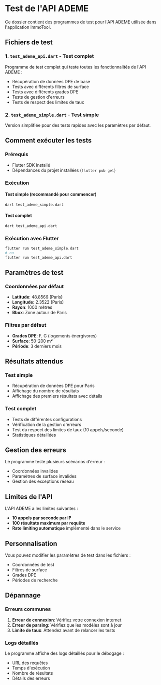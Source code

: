 # Test de l'API ADEME

Ce dossier contient des programmes de test pour l'API ADEME utilisée dans l'application ImmoTool.

## Fichiers de test

### 1. `test_ademe_api.dart` - Test complet
Programme de test complet qui teste toutes les fonctionnalités de l'API ADEME :
- Récupération de données DPE de base
- Tests avec différents filtres de surface
- Tests avec différents grades DPE
- Tests de gestion d'erreurs
- Tests de respect des limites de taux

### 2. `test_ademe_simple.dart` - Test simple
Version simplifiée pour des tests rapides avec les paramètres par défaut.

## Comment exécuter les tests

### Prérequis
- Flutter SDK installé
- Dépendances du projet installées (`flutter pub get`)

### Exécution

#### Test simple (recommandé pour commencer)
```bash
dart test_ademe_simple.dart
```

#### Test complet
```bash
dart test_ademe_api.dart
```

### Exécution avec Flutter
```bash
flutter run test_ademe_simple.dart
# ou
flutter run test_ademe_api.dart
```

## Paramètres de test

### Coordonnées par défaut
- **Latitude**: 48.8566 (Paris)
- **Longitude**: 2.3522 (Paris)
- **Rayon**: 1000 mètres
- **Bbox**: Zone autour de Paris

### Filtres par défaut
- **Grades DPE**: F, G (logements énergivores)
- **Surface**: 50-200 m²
- **Période**: 3 derniers mois

## Résultats attendus

### Test simple
- Récupération de données DPE pour Paris
- Affichage du nombre de résultats
- Affichage des premiers résultats avec détails

### Test complet
- Tests de différentes configurations
- Vérification de la gestion d'erreurs
- Test du respect des limites de taux (10 appels/seconde)
- Statistiques détaillées

## Gestion des erreurs

Le programme teste plusieurs scénarios d'erreur :
- Coordonnées invalides
- Paramètres de surface invalides
- Gestion des exceptions réseau

## Limites de l'API

L'API ADEME a les limites suivantes :
- **10 appels par seconde par IP**
- **100 résultats maximum par requête**
- **Rate limiting automatique** implémenté dans le service

## Personnalisation

Vous pouvez modifier les paramètres de test dans les fichiers :
- Coordonnées de test
- Filtres de surface
- Grades DPE
- Périodes de recherche

## Dépannage

### Erreurs communes
1. **Erreur de connexion**: Vérifiez votre connexion internet
2. **Erreur de parsing**: Vérifiez que les modèles sont à jour
3. **Limite de taux**: Attendez avant de relancer les tests

### Logs détaillés
Le programme affiche des logs détaillés pour le débogage :
- URL des requêtes
- Temps d'exécution
- Nombre de résultats
- Détails des erreurs
